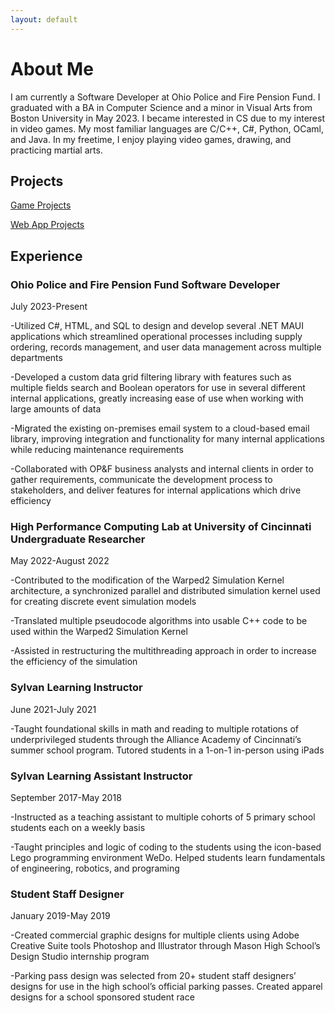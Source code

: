 ```yaml
---
layout: default
---
```


# About Me
I am currently a Software Developer at Ohio Police and Fire Pension Fund. I graduated with a BA in Computer Science and a minor in Visual Arts from Boston University in May 2023. I became interested in CS due to my interest in video games. My most familiar languages are C/C++, C#, Python, OCaml, and Java. In my freetime, I enjoy playing video games, drawing, and practicing martial arts.

## Projects
[Game Projects](https://gavinytan.github.io/graphics)

[Web App Projects](https://gavinytan.github.io/webapps)





## Experience

### Ohio Police and Fire Pension Fund Software Developer

July 2023-Present

-Utilized C#, HTML, and SQL to design and develop several .NET MAUI applications which streamlined operational processes including supply ordering, records management, and user data management across multiple departments

-Developed a custom data grid filtering library with features such as multiple fields search and Boolean operators for use in several different internal applications, greatly increasing ease of use when working with large amounts of data 

-Migrated the existing on-premises email system to a cloud-based email library, improving integration and functionality for many internal applications while reducing maintenance requirements

-Collaborated with OP&F business analysts and internal clients in order to gather requirements, communicate the development process to stakeholders, and deliver features for internal applications which drive efficiency




### High Performance Computing Lab at University of Cincinnati Undergraduate Researcher

May 2022-August 2022

-Contributed to the modification of the Warped2 Simulation Kernel architecture, a synchronized parallel and distributed simulation kernel used for creating discrete event simulation models

-Translated multiple pseudocode algorithms into usable C++ code to be used within the Warped2 Simulation Kernel

-Assisted in restructuring the multithreading approach in order to increase the efficiency of the simulation


### Sylvan Learning Instructor

June 2021-July 2021

-Taught foundational skills in math and reading to multiple rotations of underprivileged students through the Alliance Academy of Cincinnati’s summer school program. Tutored students in a 1-on-1 in-person using iPads


### Sylvan Learning Assistant Instructor

September 2017-May 2018

-Instructed as a teaching assistant to multiple cohorts of 5 primary school students each on a weekly basis 

-Taught principles and logic of coding to the students using the icon-based Lego programming environment WeDo. Helped students learn fundamentals of engineering, robotics, and programing  


### Student Staff Designer

January 2019-May 2019

-Created commercial graphic designs for multiple clients using Adobe Creative Suite tools Photoshop and Illustrator through Mason High School’s Design Studio internship program 

-Parking pass design was selected from 20+ student staff designers’ designs for use in the high school’s official parking passes. Created apparel designs for a school sponsored student race 

